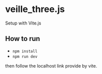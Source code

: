 # veille_three.js

Setup with Vite.js

## How to run

- <code>npm install</code>
- <code>npm run dev</code>

then follow the localhost link provide by vite.

